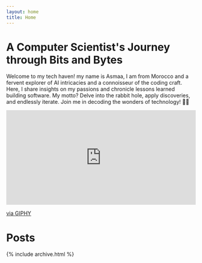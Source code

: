```yaml
---
layout: home
title: Home
---
```


# A Computer Scientist's Journey through Bits and Bytes

Welcome to my tech haven! my name is Asmaa, I am from Morocco and a fervent explorer of AI intricacies and a connoisseur of the coding craft. Here, I share insights on my passions and chronicle lessons learned building software. 
My motto? Delve into the rabbit hole, apply discoveries, and endlessly iterate. Join me in decoding the wonders of technology! 🤖✨

<div style="width:100%;height:0;padding-bottom:50%;position:relative;"><iframe src="https://giphy.com/embed/FNfcWhlz0GTkzcnZWh" width="100%" height="100%" style="position:absolute" frameBorder="0" class="giphy-embed" allowFullScreen></iframe></div><p><a href="https://giphy.com/gifs/FNfcWhlz0GTkzcnZWh">via GIPHY</a></p>

# Posts

{% include archive.html %}
